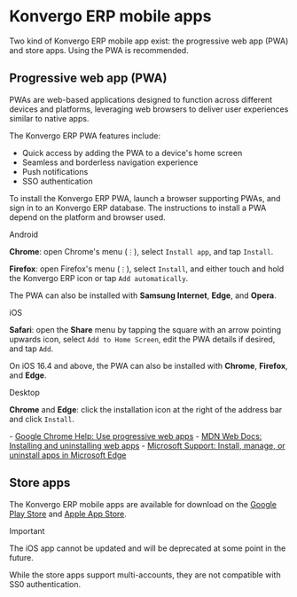 # Konvergo ERP mobile apps

Two kind of Konvergo ERP mobile app exist: the progressive web app (PWA) and
store apps. Using the PWA is recommended.

## Progressive web app (PWA)

PWAs are web-based applications designed to function across different
devices and platforms, leveraging web browsers to deliver user
experiences similar to native apps.

The Konvergo ERP PWA features include:

- Quick access by adding the PWA to a device's home screen
- Seamless and borderless navigation experience
- Push notifications
- SSO authentication

To install the Konvergo ERP PWA, launch a browser supporting PWAs, and sign in
to an Konvergo ERP database. The instructions to install a PWA depend on the
platform and browser used.

<div class="tabs">

<div class="tab">

Android

**Chrome**: open Chrome's menu (`⋮`), select `Install app`, and tap
`Install`.

**Firefox**: open Firefox's menu (`⋮`), select `Install`, and either
touch and hold the Konvergo ERP icon or tap `Add automatically`.

The PWA can also be installed with **Samsung Internet**, **Edge**, and
**Opera**.

</div>

<div class="tab">

iOS

**Safari**: open the **Share** menu by tapping the square with an arrow
pointing upwards icon, select `Add to Home Screen`, edit the PWA details
if desired, and tap `Add`.

On iOS 16.4 and above, the PWA can also be installed with **Chrome**,
**Firefox**, and **Edge**.

</div>

<div class="tab">

Desktop

**Chrome** and **Edge**: click the installation icon at the right of the
address bar and click `Install`.

</div>

</div>

<div class="seealso">

\- [Google Chrome Help: Use progressive web
apps](https://support.google.com/chrome/answer/9658361) - [MDN Web Docs:
Installing and uninstalling web
apps](https://developer.mozilla.org/en-US/docs/Web/Progressive_web_apps/Guides/Installing) -
[Microsoft Support: Install, manage, or uninstall apps in Microsoft
Edge](https://support.microsoft.com/en-us/topic/install-manage-or-uninstall-apps-in-microsoft-edge-0c156575-a94a-45e4-a54f-3a84846f6113)

</div>

## Store apps

The Konvergo ERP mobile apps are available for download on the [Google Play
Store](https://play.google.com/store/apps/details?id=com.odoo.mobile)
and [Apple App Store](https://apps.apple.com/app/odoo/id1272543640).

> [!IMPORTANT]
> The iOS app cannot be updated and will be deprecated at some point in
> the future.

While the store apps support multi-accounts, they are not compatible
with SS0 authentication.
